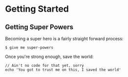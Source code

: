# Getting Started

## Getting Super Powers

Becoming a super hero is a fairly straight forward process:

```text
$ give me super-powers
```

Once you're strong enough, save the world:

```text
// Ain't no code for that yet, sorry
echo 'You got to trust me on this, I saved the world'
```

